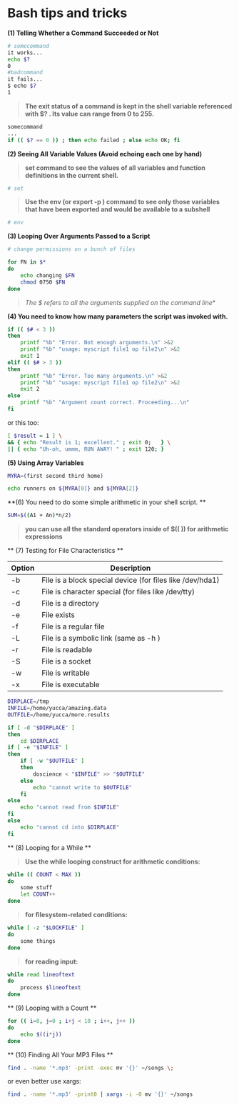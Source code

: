 # Bash tips and tricks


**(1) Telling Whether a Command Succeeded or Not**
```bash
# somecommand
it works...
echo $?
0
#badcommand
it fails...
$ echo $?
1
```
>**The exit status of a command is kept in the shell variable referenced with $? . Its value
can range from 0 to 255.**

```bash
somecommand
...
if (( $? == 0 )) ; then echo failed ; else echo OK; fi
```

**(2) Seeing All Variable Values (Avoid echoing each one by hand)**
>**set command to see the values of all variables and function definitions in the
current shell.**
```bash
# set

```

>**Use the env (or export -p ) command to see only those variables that have been
exported and would be available to a subshell**
```bash
# env
```

**(3) Looping Over Arguments Passed to a Script**

```bash
# change permissions on a bunch of files

for FN in $*
do
	echo changing $FN
	chmod 0750 $FN
done
```
>**The $* refers to all the arguments supplied on the command line**


**(4) You need to know how many parameters the script was invoked with.**

```bash
if (( $# < 3 ))
then
	printf "%b" "Error. Not enough arguments.\n" >&2
	printf "%b" "usage: myscript file1 op file2\n" >&2
	exit 1
elif (( $# > 3 ))
then
	printf "%b" "Error. Too many arguments.\n" >&2
	printf "%b" "usage: myscript file1 op file2\n" >&2
	exit 2
else
	printf "%b" "Argument count correct. Proceeding...\n"
fi
```
or this too:
```bash
[ $result = 1 ] \
&& { echo "Result is 1; excellent." ; exit 0;   } \
|| { echo "Uh-oh, ummm, RUN AWAY! " ; exit 120; }
```

**(5) Using Array Variables**

```bash
MYRA=(first second third home)

echo runners on ${MYRA[0]} and ${MYRA[2]}
```

**(6) You need to do some simple arithmetic in your shell script. **
```bash
SUM=$((A1 + An)*n/2)
```
>**you can use all the standard operators inside of $(( )) for arithmetic expressions**


** (7) Testing for File Characteristics **

Option | Description
------------ | -------------
-b | File is a block special device (for files like /dev/hda1)
-c | File is character special (for files like /dev/tty)
-d | File is a directory
-e | File exists
-f | File is a regular file
-L | File is a symbolic link (same as -h )
-r | File is readable
-S | File is a socket
-w | File is writable
-x | File is executable

```bash
DIRPLACE=/tmp
INFILE=/home/yucca/amazing.data
OUTFILE=/home/yucca/more.results

if [ -d "$DIRPLACE" ]
then
	cd $DIRPLACE
if [ -e "$INFILE" ]
then
	if [ -w "$OUTFILE" ]
	then
		doscience < "$INFILE" >> "$OUTFILE"
	else
		echo "cannot write to $OUTFILE"
	fi
else
	echo "cannot read from $INFILE"
fi
else
	echo "cannot cd into $DIRPLACE"
fi
```
** (8) Looping for a While **

>**Use the while looping construct for arithmetic conditions:**

```bash
while (( COUNT < MAX ))
do
	some stuff
	let COUNT++
done
```

>**for filesystem-related conditions:**

```bash
while [ -z "$LOCKFILE" ]
do
	some things
done
```

>**for reading input:**

```bash
while read lineoftext
do
	process $lineoftext
done
```


** (9) Looping with a Count **
```bash
for (( i=0, j=0 ; i+j < 10 ; i++, j++ ))
do
	echo $((i*j))
done
```


** (10) Finding All Your MP3 Files **
```bash
find . -name '*.mp3' -print -exec mv '{}' ~/songs \;
```
or even better use xargs:

```bash
find . -name '*.mp3' -print0 | xargs -i -0 mv '{}' ~/songs
```

